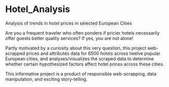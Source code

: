 # Hotel_Analysis
 Analysis of trends in hotel prices in selected European Cities
 
Are you a frequent traveler who often ponders if pricier hotels necessarily offer guests better quality services? If yes, you are not alone!

Partly motivated by a curiosity about this very question, this project web-scrapped prices and attributes data for 6500 hotels across twelve popular European cities, and analyses/visualizes the scraped data to determine whether certain hypothesized factors affect hotel prices across these cities.

This informative project is a product of responsible web-scrapping, data manipulation, and exciting story-telling.
